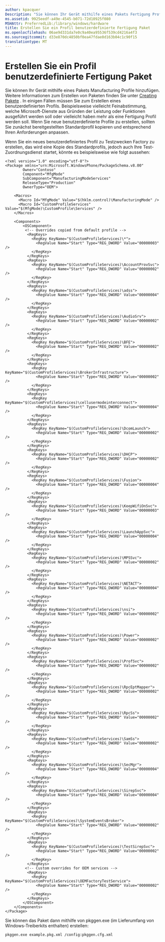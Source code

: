 ```yaml
---
author: kpacquer
Description: "Sie können Ihr Gerät mithilfe eines Pakets Fertigung Profile hinzufügen."
ms.assetid: 9925eedf-a49e-4545-b071-72d10925f080
MSHAttr: PreferredLib:/library/windows/hardware
title: Erstellen Sie ein Profil benutzerdefinierte Fertigung Paket
ms.openlocfilehash: 06ae9d331da7e0c9a40ea95536f539cd4216a4f3
ms.sourcegitcommit: d33e870dc4850bf0ea47fdae0d163b04c1c90f15
translationtype: MT
---
```

# <a name="create-a-custom-manufacturing-profile-package"></a>Erstellen Sie ein Profil benutzerdefinierte Fertigung Paket


Sie können Ihr Gerät mithilfe eines Pakets Manufacturing Profile hinzufügen. Weitere Informationen zum Erstellen von Paketen finden Sie unter [Creating Pakete](https://msdn.microsoft.com/library/dn756642) . In einigen Fällen müssen Sie zum Erstellen eines benutzerdefinierten Profils. Beispielsweise vielleicht Feinabstimmung, welche Microsoft-Dienste aus Gründen der Leistung oder Funktionen ausgeführt werden soll oder vielleicht haben mehr als eine Fertigung Profil werden soll. Wenn Sie neue benutzerdefinierte Profile zu erstellen, sollten Sie zunächst bereitgestellten Standardprofil kopieren und entsprechend Ihren Anforderungen anpassen.

Wenn Sie ein neues benutzerdefiniertes Profil zu Testzwecken Factory zu erstellen, das wird eine Kopie des Standardprofils, jedoch auch Ihre Test-Zuordnungsdienst startet, könnte es beispielsweise wie folgt aussehen:

``` syntax
<?xml version="1.0" encoding="utf-8"?>
<Package xmlns="urn:Microsoft.WindowsPhone/PackageSchema.v8.00"
        Owner="Contoso"
        Component="MfgMode"
        SubComponent="ManufacturingModeServices"
        ReleaseType="Production"
        OwnerType="OEM">

    <Macros>
      <Macro Id="MfgMode" Value="$(hklm.control)\ManufacturingMode" />
      <Macro Id="CustomProfileServices" Value="$(MfgMode)\CustomProfile\Services" />
    </Macros>

    <Components>
        <OSComponent>
         <!-- Overrides copied from default profile -->
          <RegKeys>
            <RegKey KeyName="$(CustomProfileServices)\*">
              <RegValue Name="Start" Type="REG_DWORD" Value="00000003" />
            </RegKey>
          </RegKeys>
          <RegKeys>
            <RegKey KeyName="$(CustomProfileServices)\AccountProvSvc">
              <RegValue Name="Start" Type="REG_DWORD" Value="00000002" />
            </RegKey>
          </RegKeys>              
          <RegKeys>
            <RegKey KeyName="$(CustomProfileServices)\adss">
              <RegValue Name="Start" Type="REG_DWORD" Value="00000004" />
            </RegKey>
          </RegKeys>
          <RegKeys>
            <RegKey KeyName="$(CustomProfileServices)\AudioSrv">
              <RegValue Name="Start" Type="REG_DWORD" Value="00000002" />
            </RegKey>
          </RegKeys>
          <RegKeys>
            <RegKey KeyName="$(CustomProfileServices)\BFE">
              <RegValue Name="Start" Type="REG_DWORD" Value="00000002" />
            </RegKey>
          </RegKeys>
          <RegKeys>
            <RegKey KeyName="$(CustomProfileServices)\BrokerInfrastructure">
              <RegValue Name="Start" Type="REG_DWORD" Value="00000002" />
            </RegKey>
          </RegKeys>
          <RegKeys>
            <RegKey KeyName="$(CustomProfileServices)\cellusermodeinterconnect">
              <RegValue Name="Start" Type="REG_DWORD" Value="00000004" />
            </RegKey>
          </RegKeys>
          <RegKeys>
            <RegKey KeyName="$(CustomProfileServices)\DcomLaunch">
              <RegValue Name="Start" Type="REG_DWORD" Value="00000002" />
            </RegKey>
          </RegKeys>
          <RegKeys>
            <RegKey KeyName="$(CustomProfileServices)\DHCP">
              <RegValue Name="Start" Type="REG_DWORD" Value="00000002" />
            </RegKey>
          </RegKeys>
          <RegKeys>
            <RegKey KeyName="$(CustomProfileServices)\Fusion">
              <RegValue Name="Start" Type="REG_DWORD" Value="00000004" />
            </RegKey>
          </RegKeys>
          <RegKeys>
            <RegKey KeyName="$(CustomProfileServices)\KeepWifiOnSvc">
              <RegValue Name="Start" Type="REG_DWORD" Value="00000003" />
            </RegKey>
          </RegKeys>
          <RegKeys>
            <RegKey KeyName="$(CustomProfileServices)\LaunchAppSvc">
              <RegValue Name="Start" Type="REG_DWORD" Value="00000004" />
            </RegKey>
          </RegKeys>
          <RegKeys>
            <RegKey KeyName="$(CustomProfileServices)\MPSSvc">
              <RegValue Name="Start" Type="REG_DWORD" Value="00000002" />
            </RegKey>
          </RegKeys>
          <RegKeys>
            <RegKey KeyName="$(CustomProfileServices)\NETACT">
              <RegValue Name="Start" Type="REG_DWORD" Value="00000004" />
            </RegKey>
          </RegKeys>
          <RegKeys>
            <RegKey KeyName="$(CustomProfileServices)\nsi">
              <RegValue Name="Start" Type="REG_DWORD" Value="00000002" />
            </RegKey>
          </RegKeys>
          <RegKeys>
            <RegKey KeyName="$(CustomProfileServices)\Power">
              <RegValue Name="Start" Type="REG_DWORD" Value="00000002" />
            </RegKey>
          </RegKeys>
          <RegKeys>
            <RegKey KeyName="$(CustomProfileServices)\ProfSvc">
              <RegValue Name="Start" Type="REG_DWORD" Value="00000002" />
            </RegKey>
          </RegKeys>
          <RegKeys>
            <RegKey KeyName="$(CustomProfileServices)\RpcEptMapper">
              <RegValue Name="Start" Type="REG_DWORD" Value="00000002" />
            </RegKey>
          </RegKeys>
          <RegKeys>
            <RegKey KeyName="$(CustomProfileServices)\RpcSs">
              <RegValue Name="Start" Type="REG_DWORD" Value="00000002" />
            </RegKey>
          </RegKeys>
          <RegKeys>
            <RegKey KeyName="$(CustomProfileServices)\SamSs">
              <RegValue Name="Start" Type="REG_DWORD" Value="00000002" />
            </RegKey>
          </RegKeys>
          <RegKeys>
            <RegKey KeyName="$(CustomProfileServices)\SecMgr">
              <RegValue Name="Start" Type="REG_DWORD" Value="00000004" />
            </RegKey>
          </RegKeys>
          <RegKeys>
            <RegKey KeyName="$(CustomProfileServices)\SirepSvc">
              <RegValue Name="Start" Type="REG_DWORD" Value="00000004" />
            </RegKey>
          </RegKeys>
          <RegKeys>
            <RegKey KeyName="$(CustomProfileServices)\SystemEventsBroker">
              <RegValue Name="Start" Type="REG_DWORD" Value="00000002" />
            </RegKey>
          </RegKeys>
          <RegKeys>
            <RegKey KeyName="$(CustomProfileServices)\TestSirepSvc">
              <RegValue Name="Start" Type="REG_DWORD" Value="00000002" />
            </RegKey>
          </RegKeys>
         <!-- Custom overrides for OEM services -->
          <RegKeys>
            <RegKey KeyName="$(CustomProfileServices)\OEMFactoryTestService">
              <RegValue Name="Start" Type="REG_DWORD" Value="00000002" />
            </RegKey>
          </RegKeys>
        </OSComponent>
    </Components>
</Package>
```

Sie können das Paket dann mithilfe von pkggen.exe (im Lieferumfang von Windows-Treiberkits enthalten) erstellen:

``` syntax
pkggen.exe example.pkg.xml /config:pkggen.cfg.xml
```

 

 





